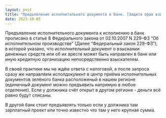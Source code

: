 ```yaml
---
layout: post
title: "Предъявление исполнительного документа в Банк. [Защита прав взыскателя]"
date: 2023-10-05
---
```

Предъявление исполнительного документа к исполнению в банк прописано в статье 8 Федерального закона от 02.10.2007 N 229-ФЗ “Об исполнительном производстве” (Далее “Федеральный закон 229-ФЗ”), в которой указано, что исполнительный документ о взыскании денежных средств или об их аресте может быть направлен в банк или иную кредитную организацию непосредственно взыскателем.

В своей практике мы не ждём ответа с налоговой, а после запроса сразу же направляем исполдокумент в центр приёма исполнительных документов зелёного банка расположеный в нашем регионе (единичный документ  можно предъявить напрямую в любое отделение). Если у должника счёт открыт в другом регионе - деньги всё равно будут списаны.

В другой банк стоит предъявлять только если у должника там зарплатный проект или точно известно что там у него крупная сумма.
